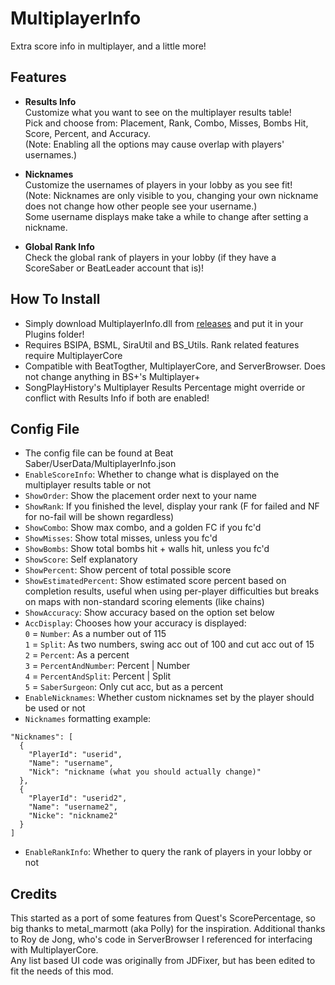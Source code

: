 ﻿# MultiplayerInfo

Extra score info in multiplayer, and a little more!

## Features
- **Results Info**  
Customize what you want to see on the multiplayer results table!  
Pick and choose from: Placement, Rank, Combo, Misses, Bombs Hit, Score, Percent, and Accuracy.  
(Note: Enabling all the options may cause overlap with players' usernames.)

- **Nicknames**  
Customize the usernames of players in your lobby as you see fit!  
(Note: Nicknames are only visible to you, changing your own nickname does not change how other people see your username.)  
Some username displays make take a while to change after setting a nickname.

- **Global Rank Info**  
Check the global rank of players in your lobby (if they have a ScoreSaber or BeatLeader account that is)!

## How To Install
- Simply download MultiplayerInfo.dll from [releases](https://github.com/BlqzingIce/MultiplayerInfo/releases) and put it in your Plugins folder!
- Requires BSIPA, BSML, SiraUtil and BS_Utils. Rank related features require MultiplayerCore
- Compatible with BeatTogther, MultiplayerCore, and ServerBrowser. Does not change anything in BS+'s Multiplayer+
- SongPlayHistory's Multiplayer Results Percentage might override or conflict with Results Info if both are enabled!

## Config File
- The config file can be found at Beat Saber/UserData/MultiplayerInfo.json
- `EnableScoreInfo`: Whether to change what is displayed on the multiplayer results table or not
- `ShowOrder`: Show the placement order next to your name
- `ShowRank`: If you finished the level, display your rank (F for failed and NF for no-fail will be shown regardless)
- `ShowCombo`: Show max combo, and a golden FC if you fc'd
- `ShowMisses`: Show total misses, unless you fc'd
- `ShowBombs`: Show total bombs hit + walls hit, unless you fc'd
- `ShowScore`: Self explanatory
- `ShowPercent`: Show percent of total possible score
- `ShowEstimatedPercent`: Show estimated score percent based on completion results, useful when using per-player difficulties but breaks on maps with non-standard scoring elements (like chains)
- `ShowAccuracy`: Show accuracy based on the option set below
- `AccDisplay`: Chooses how your accuracy is displayed:  
  `0` = `Number`: As a number out of 115  
  `1` = `Split`: As two numbers, swing acc out of 100 and cut acc out of 15  
  `2` = `Percent`: As a percent  
  `3` = `PercentAndNumber`: Percent | Number  
  `4` = `PercentAndSplit`: Percent | Split  
  `5` = `SaberSurgeon`: Only cut acc, but as a percent
- `EnableNicknames`: Whether custom nicknames set by the player should be used or not
- `Nicknames` formatting example:
```
"Nicknames": [
  {
    "PlayerId": "userid",
    "Name": "username",
    "Nick": "nickname (what you should actually change)"
  },
  {
    "PlayerId": "userid2",
    "Name": "username2",
    "Nicke": "nickname2"
  }
]
```
- `EnableRankInfo`: Whether to query the rank of players in your lobby or not

## Credits
This started as a port of some features from Quest's ScorePercentage, so big thanks to metal_marmott (aka Polly) for the inspiration. Additional thanks to Roy de Jong, who's code in ServerBrowser I referenced for interfacing with MultiplayerCore.  
Any list based UI code was originally from JDFixer, but has been edited to fit the needs of this mod.
